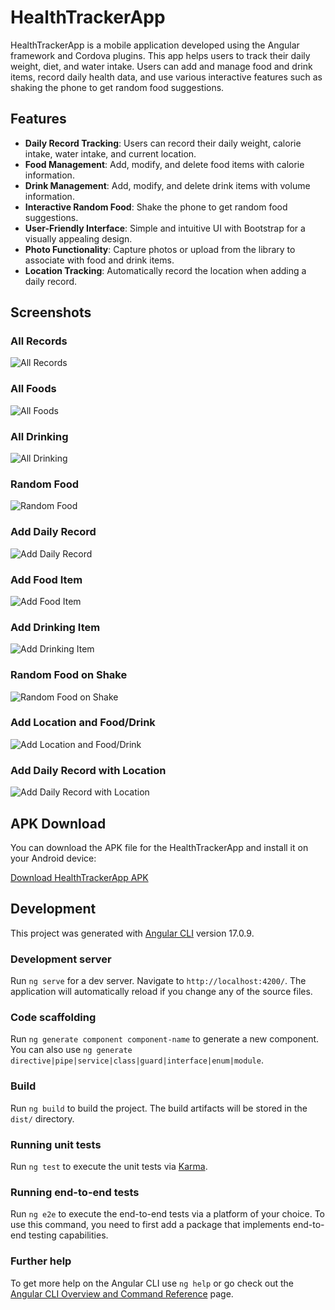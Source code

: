 # HealthTrackerApp

HealthTrackerApp is a mobile application developed using the Angular framework and Cordova plugins. This app helps users to track their daily weight, diet, and water intake. Users can add and manage food and drink items, record daily health data, and use various interactive features such as shaking the phone to get random food suggestions.

## Features

- **Daily Record Tracking**: Users can record their daily weight, calorie intake, water intake, and current location.
- **Food Management**: Add, modify, and delete food items with calorie information.
- **Drink Management**: Add, modify, and delete drink items with volume information.
- **Interactive Random Food**: Shake the phone to get random food suggestions.
- **User-Friendly Interface**: Simple and intuitive UI with Bootstrap for a visually appealing design.
- **Photo Functionality**: Capture photos or upload from the library to associate with food and drink items.
- **Location Tracking**: Automatically record the location when adding a daily record.
  
## Screenshots

### All Records
![All Records](screenshots/all_records.png)

### All Foods
![All Foods](screenshots/all_foods.png)

### All Drinking
![All Drinking](screenshots/all_drinking.png)

### Random Food
![Random Food](screenshots/random_food.png)

### Add Daily Record
![Add Daily Record](screenshots/add_daily_record.png)

### Add Food Item
![Add Food Item](screenshots/add_food_item.png)

### Add Drinking Item
![Add Drinking Item](screenshots/add_drinking_item.png)

### Random Food on Shake
![Random Food on Shake](screenshots/random_food_on_shake.png)

### Add Location and Food/Drink
![Add Location and Food/Drink](screenshots/add_location_and_food_drink.png)

### Add Daily Record with Location
![Add Daily Record with Location](screenshots/add_daily_record_with_location.png)

## APK Download

You can download the APK file for the HealthTrackerApp and install it on your Android device:

[Download HealthTrackerApp APK](app-debug.apk)

## Development

This project was generated with [Angular CLI](https://github.com/angular/angular-cli) version 17.0.9.

### Development server

Run `ng serve` for a dev server. Navigate to `http://localhost:4200/`. The application will automatically reload if you change any of the source files.

### Code scaffolding

Run `ng generate component component-name` to generate a new component. You can also use `ng generate directive|pipe|service|class|guard|interface|enum|module`.

### Build

Run `ng build` to build the project. The build artifacts will be stored in the `dist/` directory.

### Running unit tests

Run `ng test` to execute the unit tests via [Karma](https://karma-runner.github.io).

### Running end-to-end tests

Run `ng e2e` to execute the end-to-end tests via a platform of your choice. To use this command, you need to first add a package that implements end-to-end testing capabilities.

### Further help

To get more help on the Angular CLI use `ng help` or go check out the [Angular CLI Overview and Command Reference](https://angular.io/cli) page.
